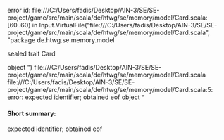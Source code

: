 error id: file:///C:/Users/fadis/Desktop/AIN-3/SE/SE-project/game/src/main/scala/de/htwg/se/memory/model/Card.scala:[60..60) in Input.VirtualFile("file:///C:/Users/fadis/Desktop/AIN-3/SE/SE-project/game/src/main/scala/de/htwg/se/memory/model/Card.scala", "package de.htwg.se.memory.model

sealed trait Card 

object ")
file:///C:/Users/fadis/Desktop/AIN-3/SE/SE-project/game/src/main/scala/de/htwg/se/memory/model/Card.scala
file:///C:/Users/fadis/Desktop/AIN-3/SE/SE-project/game/src/main/scala/de/htwg/se/memory/model/Card.scala:5: error: expected identifier; obtained eof
object 
       ^
#### Short summary: 

expected identifier; obtained eof